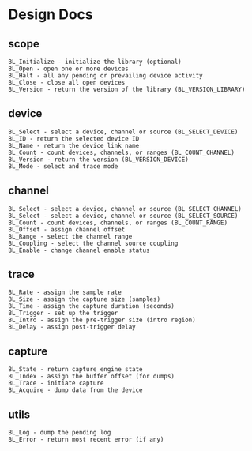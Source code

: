 # Design Docs

## scope
    BL_Initialize - initialize the library (optional)
    BL_Open - open one or more devices
    BL_Halt - all any pending or prevailing device activity
    BL_Close - close all open devices
    BL_Version - return the version of the library (BL_VERSION_LIBRARY)

## device
    BL_Select - select a device, channel or source (BL_SELECT_DEVICE)
    BL_ID - return the selected device ID
    BL_Name - return the device link name 
    BL_Count - count devices, channels, or ranges (BL_COUNT_CHANNEL)
    BL_Version - return the version (BL_VERSION_DEVICE)
    BL_Mode - select and trace mode    

## channel
    BL_Select - select a device, channel or source (BL_SELECT_CHANNEL)
    BL_Select - select a device, channel or source (BL_SELECT_SOURCE)
    BL_Count - count devices, channels, or ranges (BL_COUNT_RANGE)
    BL_Offset - assign channel offset
    BL_Range - select the channel range
    BL_Coupling - select the channel source coupling
    BL_Enable - change channel enable status

## trace
    BL_Rate - assign the sample rate
    BL_Size - assign the capture size (samples)
    BL_Time - assign the capture duration (seconds)
    BL_Trigger - set up the trigger
    BL_Intro - assign the pre-trigger size (intro region)
    BL_Delay - assign post-trigger delay

## capture
    BL_State - return capture engine state
    BL_Index - assign the buffer offset (for dumps)
    BL_Trace - initiate capture
    BL_Acquire - dump data from the device

## utils
    BL_Log - dump the pending log
    BL_Error - return most recent error (if any)